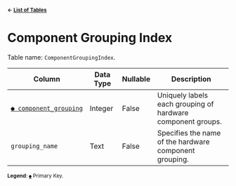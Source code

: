 <sup>**← [List of Tables](../README.md#schema)**</sup>

# Component Grouping Index

Table name: `ComponentGroupingIndex`.

| Column                                                | Data Type | Nullable | Description                                                 | 
| ----------------------------------------------------- | --------- | -------- | ----------------------------------------------------------- |
| [`● component_grouping`](component_grouping_index.md) | Integer   | False    | Uniquely labels each grouping of hardware component groups. |
| `grouping_name`                                       | Text      | False    | Specifies the name of the hardware component grouping.      |

<sup>**Legend**: [`●`](component_grouping_index.md) Primary Key.</sup>
